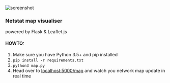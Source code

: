 
![screenshot](https://i.ibb.co/ZVw4fzp/Screenshot-2019-11-25-Netstatmap-2.png)

### Netstat map visualiser
powered by Flask & Leaflet.js


#### HOWTO:
1. Make sure you have Python 3.5+ and pip installed
1. `pip install -r requirements.txt`
1. `python3 map.py`
1. Head over to [localhost:5000/map](http://127.0.0.1:5000/map) and watch you network map update in real time
